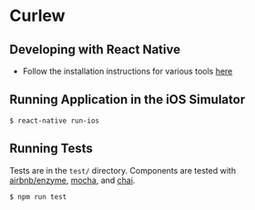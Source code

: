# Curlew

## Developing with React Native

* Follow the installation instructions for various tools
[here](https://facebook.github.io/react-native/docs/getting-started.html#content)

## Running Application in the iOS Simulator

```
$ react-native run-ios
```

## Running Tests

Tests are in the `test/` directory. Components are tested with
[airbnb/enzyme](http://airbnb.io/enzyme/),
[mocha](https://mochajs.org/), and
[chai](http://chaijs.com/).

```
$ npm run test
```
